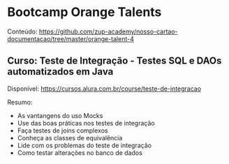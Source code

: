 # Bootcamp Orange Talents  

Conteúdo: https://github.com/zup-academy/nosso-cartao-documentacao/tree/master/orange-talent-4

## Curso: Teste de Integração - Testes SQL e DAOs automatizados em Java   

Disponível: https://cursos.alura.com.br/course/teste-de-integracao  

Resumo:
- As vantangens do uso Mocks
- Use das boas práticas nos testes de integração
- Faça testes de joins complexos
- Conheça as classes de equivalência
- Lide com os problemas do teste de integração
- Como testar alterações no banco de dados
